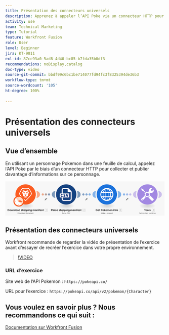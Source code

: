 ```yaml
---
title: Présentation des connecteurs universels
description: Apprenez à appeler l’API Poke via un connecteur HTTP pour collecter et publier des informations sur un personnage Pokemon, le tout à l’aide de  [!DNL Adobe Workfront Fusion].
activity: use
team: Technical Marketing
type: Tutorial
feature: Workfront Fusion
role: User
level: Beginner
jira: KT-9011
exl-id: 87cc93a0-5ad8-4d40-bc85-b7fda35b0df3
recommendations: noDisplay,catalog
doc-type: video
source-git-commit: bbdf99c6bc1be714077fd94fc3f8325394de36b3
workflow-type: tm+mt
source-wordcount: '105'
ht-degree: 100%

---
```


# Présentation des connecteurs universels

## Vue d’ensemble

En utilisant un personnage Pokemon dans une feuille de calcul, appelez l’API Poke par le biais d’un connecteur HTTP pour collecter et publier davantage d’informations sur ce personnage.

![Image du scénario Fusion](assets/universal-connectors-and-routing-1.png)

## Présentation des connecteurs universels

Workfront recommande de regarder la vidéo de présentation de l’exercice avant d’essayer de recréer l’exercice dans votre propre environnement.

>[!VIDEO](https://video.tv.adobe.com/v/3416559/?quality=12&learn=on&enablevpops=1&captions=fre_fr)

### URL d’exercice

Site web de l’API Pokemon : `https://pokeapi.co/`

URL pour l’exercice : `https://pokeapi.co/api/v2/pokemon/{Character}`


## Vous voulez en savoir plus ? Nous recommandons ce qui suit :

[Documentation sur Workfront Fusion](https://experienceleague.adobe.com/fr/docs/workfront-fusion/using/get-started-with-fusion/understand-workfront-fusion/workfront-fusion-overview)
